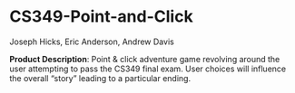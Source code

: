 # CS349-Point-and-Click
Joseph Hicks, Eric Anderson, Andrew Davis

**Product Description**: Point & click adventure game revolving around the user attempting to pass the CS349 final exam. User choices will influence the overall “story” leading to a particular ending.

